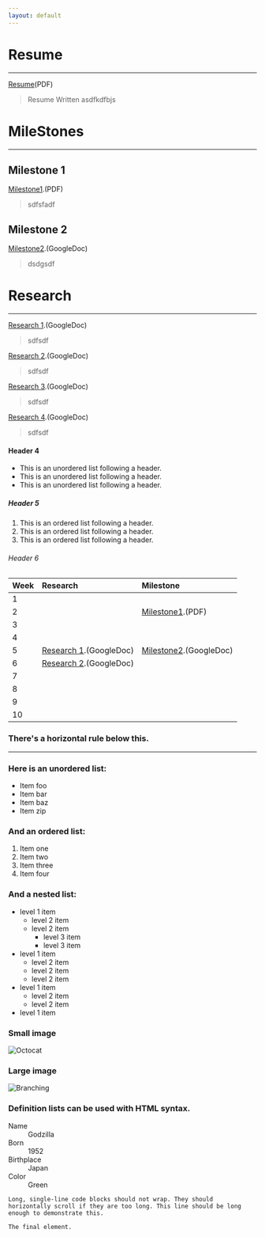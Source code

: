 ```yaml
---
layout: default
---
```



# Resume
* * *
[Resume](./Resume.pdf)(PDF)

>Resume Written asdfkdfbjs



# MileStones
* * *

## Milestone 1

[Milestone1](./Milestone1.pdf).(PDF)

>sdfsfadf

## Milestone 2

[Milestone2](https://docs.google.com/document/d/1B82dB6rPXMC3dKqDq5iS3Ek_2H6csvGiNURLtLO_BuQ/edit?usp=sharing).(GoogleDoc)

>dsdgsdf



# Research
* * *

[Research 1](https://docs.google.com/document/d/1z40uNi9uEBOa_cpkDZtH6WBWq85awPQIfwilGruqMTA/edit?usp=sharing).(GoogleDoc)

>sdfsdf

[Research 2](https://docs.google.com/document/d/1tJAkROWImookej_sDUiQ6TN6QDxwqbNeyRH02KlGsuA/edit?usp=sharing).(GoogleDoc)

>sdfsdf

[Research 3](https://docs.google.com/document/d/1I_m_I4wJfTXYx8keZge_PhEK2N35kuvvpB799RRqFIk/edit?usp=sharing).(GoogleDoc)

>sdfsdf

[Research 4](https://docs.google.com/document/d/1HD53NVPIw9FPdlVEj7f-Obwp94ozukaTGKnWgrsyou0/edit?usp=sharing).(GoogleDoc)

>sdfsdf








#### Header 4

*   This is an unordered list following a header.
*   This is an unordered list following a header.
*   This is an unordered list following a header.

##### Header 5

1.  This is an ordered list following a header.
2.  This is an ordered list following a header.
3.  This is an ordered list following a header.

###### Header 6

| Week         | Research          | Milestone |
|:-------------|:------------------|:------|
| 1            |  |   |
| 2            |    | [Milestone1](./Milestone1.pdf).(PDF)  |
| 3            |      |    |
| 4            |  |   |
| 5            | [Research 1](https://docs.google.com/document/d/1z40uNi9uEBOa_cpkDZtH6WBWq85awPQIfwilGruqMTA/edit?usp=sharing).(GoogleDoc) | [Milestone2](https://docs.google.com/document/d/1B82dB6rPXMC3dKqDq5iS3Ek_2H6csvGiNURLtLO_BuQ/edit?usp=sharing).(GoogleDoc) |
| 6            | [Research 2](https://docs.google.com/document/d/1tJAkROWImookej_sDUiQ6TN6QDxwqbNeyRH02KlGsuA/edit?usp=sharing).(GoogleDoc) | |
| 7            | | |
| 8            | | |
| 9            | | |
| 10            | | |
### There's a horizontal rule below this.

* * *

### Here is an unordered list:

*   Item foo
*   Item bar
*   Item baz
*   Item zip

### And an ordered list:

1.  Item one
1.  Item two
1.  Item three
1.  Item four

### And a nested list:

- level 1 item
  - level 2 item
  - level 2 item
    - level 3 item
    - level 3 item
- level 1 item
  - level 2 item
  - level 2 item
  - level 2 item
- level 1 item
  - level 2 item
  - level 2 item
- level 1 item

### Small image

![Octocat](https://github.githubassets.com/images/icons/emoji/octocat.png)

### Large image

![Branching](https://guides.github.com/activities/hello-world/branching.png)


### Definition lists can be used with HTML syntax.

<dl>
<dt>Name</dt>
<dd>Godzilla</dd>
<dt>Born</dt>
<dd>1952</dd>
<dt>Birthplace</dt>
<dd>Japan</dd>
<dt>Color</dt>
<dd>Green</dd>
</dl>

```
Long, single-line code blocks should not wrap. They should horizontally scroll if they are too long. This line should be long enough to demonstrate this.
```

```
The final element.
```
